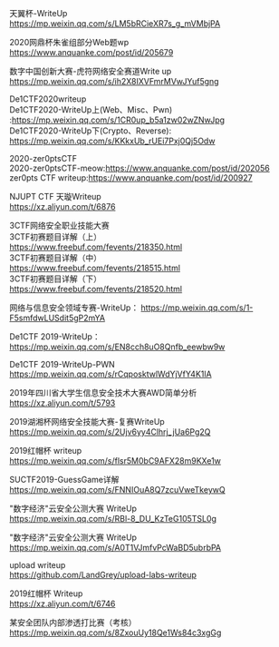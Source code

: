 天翼杯-WriteUp   
https://mp.weixin.qq.com/s/LM5bRCieXR7s_g_mVMbjPA   

2020网鼎杯朱雀组部分Web题wp      
https://www.anquanke.com/post/id/205679   

数字中国创新大赛-虎符网络安全赛道Write up        
https://mp.weixin.qq.com/s/ih2X8IXVFmrMVwJYuf5gng          

De1CTF2020writeup    
De1CTF2020-WriteUp上(Web、Misc、Pwn) :https://mp.weixin.qq.com/s/1CR0up_b5a1zw02wZNwJpg              
De1CTF2020-WriteUp下(Crypto、Reverse):  https://mp.weixin.qq.com/s/KKkxUb_rUEi7Pxj0Qj5Odw           

2020-zer0ptsCTF   
2020-zer0ptsCTF-meow:https://www.anquanke.com/post/id/202056      
zer0pts CTF writeup:https://www.anquanke.com/post/id/200927     

NJUPT CTF 天璇Writeup   
https://xz.aliyun.com/t/6876    

3CTF网络安全职业技能大赛  
3CTF初赛题目详解（上）  
https://www.freebuf.com/fevents/218350.html   
3CTF初赛题目详解（中）       
https://www.freebuf.com/fevents/218515.html   
3CTF初赛题目详解（下）        
https://www.freebuf.com/fevents/218520.html  

网络与信息安全领域专赛-WriteUp： 
https://mp.weixin.qq.com/s/1-F5smfdwLUSdit5gP2mYA  

De1CTF 2019-WriteUp：         
https://mp.weixin.qq.com/s/EN8cch8uO8Qnfb_eewbw9w   

De1CTF 2019-WriteUp-PWN        
https://mp.weixin.qq.com/s/rCqposktwlWdYjVfY4K1lA   

2019年四川省大学生信息安全技术大赛AWD简单分析       
https://xz.aliyun.com/t/5793        

2019湖湘杯网络安全技能大赛-复赛WriteUp        
https://mp.weixin.qq.com/s/2Ujv6yy4Clhrj_jUa6Pg2Q         

2019红帽杯 writeup     
https://mp.weixin.qq.com/s/flsr5M0bC9AFX28m9KXe1w  

SUCTF2019-GuessGame详解  
https://mp.weixin.qq.com/s/FNNIOuA8Q7zcuVweTkeywQ  

"数字经济"云安全公测大赛 WriteUp  
https://mp.weixin.qq.com/s/RBl-8_DU_KzTeG105TSL0g   

"数字经济"云安全公测大赛 WriteUp  
https://mp.weixin.qq.com/s/A0T1VJmfvPcWaBD5ubrbPA   

upload writeup  
https://github.com/LandGrey/upload-labs-writeup  

2019红帽杯 Writeup  
https://xz.aliyun.com/t/6746  

某安全团队内部渗透打比赛（考核）    
https://mp.weixin.qq.com/s/8ZxouUy18Qe1Ws84c3xgGg    
